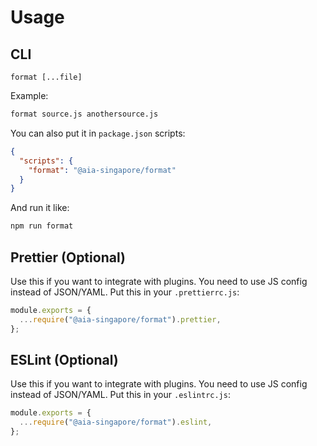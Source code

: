 # Usage

## CLI

```
format [...file]
```

Example:

```sh
format source.js anothersource.js
```

You can also put it in `package.json` scripts:

```json
{
  "scripts": {
    "format": "@aia-singapore/format"
  }
}
```

And run it like:

```sh
npm run format
```

## Prettier (Optional)

Use this if you want to integrate with plugins.
You need to use JS config instead of JSON/YAML.
Put this in your `.prettierrc.js`:

```js
module.exports = {
  ...require("@aia-singapore/format").prettier,
};
```

## ESLint (Optional)

Use this if you want to integrate with plugins.
You need to use JS config instead of JSON/YAML.
Put this in your `.eslintrc.js`:

```js
module.exports = {
  ...require("@aia-singapore/format").eslint,
};
```
